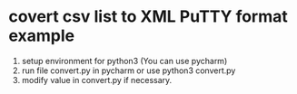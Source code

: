 # covert csv list to XML PuTTY format example

1. setup environment for python3 (You can use pycharm)
2. run file convert.py in pycharm or use python3 convert.py
3. modify value in convert.py if necessary.